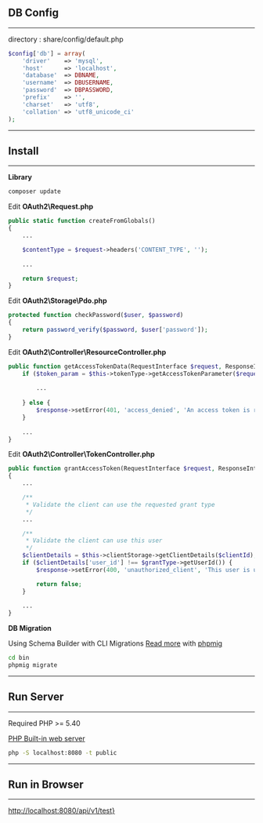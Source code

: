 
## DB Config
---

directory : share/config/default.php

```php
$config['db'] = array(
    'driver'    => 'mysql',
    'host'      => 'localhost',
    'database'  => DBNAME,
    'username'  => DBUSERNAME,
    'password'  => DBPASSWORD,
    'prefix'    => '',
    'charset'   => 'utf8',
    'collation' => 'utf8_unicode_ci'
);
```

---
## Install
---

__Library__

```sh
composer update
```

Edit __OAuth2\Request.php__

```php
public static function createFromGlobals()
{
    ...

    $contentType = $request->headers('CONTENT_TYPE', '');
    
    ...

    return $request;
}
```

Edit __OAuth2\Storage\Pdo.php__

```php
protected function checkPassword($user, $password)
{
    return password_verify($password, $user['password']);
}
```

Edit __OAuth2\Controller\ResourceController.php__

```php
public function getAccessTokenData(RequestInterface $request, ResponseInterface $response) {
    if ($token_param = $this->tokenType->getAccessTokenParameter($request, $response)) {
    
        ...
        
    } else {
        $response->setError(401, 'access_denied', 'An access token is required to request this resource');
    }
    
    ...
}
```

Edit __OAuth2\Controller\TokenController.php__

```php
public function grantAccessToken(RequestInterface $request, ResponseInterface $response)
{
    ...

    /**
     * Validate the client can use the requested grant type
     */
    ...

    /**
     * Validate the client can use this user
     */
    $clientDetails = $this->clientStorage->getClientDetails($clientId);
    if ($clientDetails['user_id'] !== $grantType->getUserId()) {
        $response->setError(400, 'unauthorized_client', 'This user is unauthorized for this client');

        return false;
    }
    
    ...
}
```

__DB Migration__

Using Schema Builder with CLI Migrations [Read more](http://thoughts.silentworks.co.uk/using-schema-builder-with-cli-migrations) with [phpmig](https://github.com/davedevelopment/phpmig)

```sh
cd bin
phpmig migrate
```

---
## Run Server
---

Required PHP >= 5.40

[PHP Built-in web server](http://php.net/manual/en/features.commandline.webserver.php)

```sh
php -S localhost:8080 -t public
```

---
## Run in Browser
---

[http://localhost:8080/api/v1/test}](http://localhost:8080/api/v1/test)
